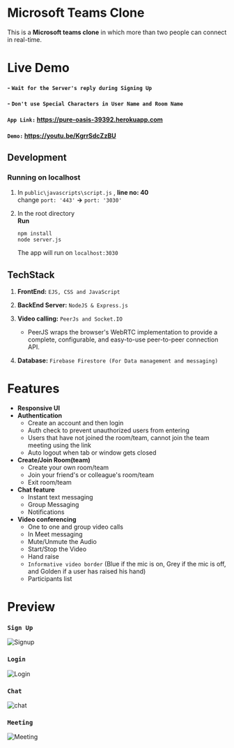 # Microsoft Teams Clone 
This is a **Microsoft teams clone** in which more than two people can connect in real-time.

# Live Demo
#### - `Wait for the Server's reply during Signing Up` 
#### - `Don't use Special Characters in User Name and Room Name`
#### `App Link:` https://pure-oasis-39392.herokuapp.com   
#### `Demo:` https://youtu.be/KgrrSdcZzBU 


## Development
### Running on localhost
1. In `public\javascripts\script.js` , **line no: 40** <br>
change `port: '443'`   **->**    `port: '3030'`

2. In the root directory <br>
  **Run** 
    ```
    npm install
    node server.js
    ```
    The app will run on `localhost:3030`


## TechStack
1. **FrontEnd:** `EJS, CSS and JavaScript` 
  
2. **BackEnd Server:** `NodeJS & Express.js`

3. **Video calling:** `PeerJs and Socket.IO` 
    - PeerJS wraps the browser's WebRTC implementation to provide a complete, configurable, and easy-to-use peer-to-peer connection API.

4. **Database:** `Firebase Firestore (For Data management and messaging)`


# Features
- **Responsive UI**
- **Authentication**
  - Create an account and then login
  - Auth check to prevent unauthorized users from entering
  - Users that have not joined the room/team, cannot join the team meeting using the link
  - Auto logout when tab or window gets closed
- **Create/Join Room(team)**
  - Create your own room/team
  - Join your friend's or colleague's room/team
  - Exit room/team
- **Chat feature**
  - Instant text messaging
  - Group Messaging
  - Notifications
- **Video conferencing**
  - One to one and group video calls
  - In Meet messaging
  - Mute/Unmute the Audio
  - Start/Stop the Video
  - Hand raise
  - `Informative video border` (Blue if the mic is on, Grey if the mic is off, and Golden if a user has raised his hand)
  - Participants list


# Preview
### `Sign Up`
![Signup](https://user-images.githubusercontent.com/73847812/125706490-39214ebf-d67b-46a9-9a09-7f4e788dd0ac.PNG)

### `Login`
![Login](https://user-images.githubusercontent.com/73847812/125706607-f0b53838-96b1-47ae-a31a-ffa1e5ab2f5a.PNG)

### `Chat`
![chat](https://user-images.githubusercontent.com/73847812/125707472-6758005a-8d3f-41ee-a874-d51cb8c062d9.PNG)

### `Meeting`
![Meeting](https://user-images.githubusercontent.com/73847812/125706697-2531cc2c-b898-4be5-9546-032de923ffa0.PNG)
